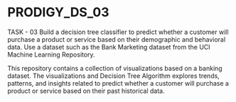 # PRODIGY_DS_03

TASK - 03 Build a decision tree classifier to predict whether a customer will purchase a product or service based on their demographic and behavioral data. Use a dataset such as the Bank Marketing dataset from the UCI Machine Learning Repository.

This repository contains a collection of visualizations based on a banking dataset. The visualizations and Decision Tree Algorithm explores trends, patterns, and insights related to predict whether a customer will purchase a product or service based on their past historical data.
